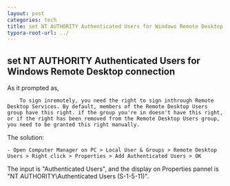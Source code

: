 ```yaml
---
layout: post
categories: tech
title: set NT AUTHORITY Authenticated Users for Windows Remote Desktop connection
typora-root-url: ../
---
```

## set NT AUTHORITY Authenticated Users for Windows Remote Desktop connection

As it prompted as,

```
	To sign inremotely, you need the right to sign inthrough Remote Desktop Services. By default, members of the Remote Desktop Users group have this right. if the group you're in doesn't have this right, or if the right has been removed from the Remote Desktop Users group, you need to be granted this right manually.
```

The solution:

```
- Open Computer Manager on PC > Local User & Groups > Remote Desktop Users > Right click > Properties > Add Authenticated Users > OK
```

The input is "Authenticated Users", and the display on Properties pannel is "NT AUTHORITY\Authenticated Users (S-1-5-11)".
